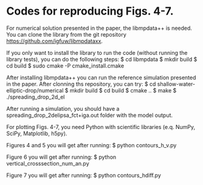Codes for reproducing Figs. 4-7.
===========================

For numerical solution presented in the paper,
 the libmpdata++ is needed. You can clone the library 
from the git repository https://github.com/igfuw/libmpdataxx.

If you only want to install the library to run the code (without running 
the library tests), you can do the following steps:
   $ cd libmpdata
   $ mkdir build
   $ cd build
   $ sudo cmake -P cmake_install.cmake


After installing libmpdata++ you can run the reference simulation
presented in the paper. After clonning ths repository, you can try:
   $ cd shallow-water-elliptic-drop/numerical
   $ mkdir build
   $ cd build
   $ cmake ..
   $ make
   $ ./spreading_drop_2d_el

After running a simulation, you should have a spreading_drop_2delipsa_fct+iga.out 
folder with the model output.

For plotting Figs. 4-7, you need Python with scientific libraries 
(e.q. NumPy, SciPy, Matplotlib, h5py). 

Figures 4 and 5 you will get after running:
   $ python contours_h_v.py

Figure 6 you will get after running:
   $ python vertical_crosssection_num_an.py

Figure 7 you will get after running:
   $ python contours_hdiff.py

 
 
